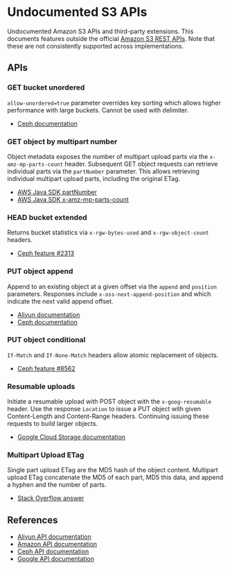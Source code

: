 # Undocumented S3 APIs

Undocumented Amazon S3 APIs and third-party extensions.  This documents
features outside the official
[Amazon S3 REST APIs](https://docs.aws.amazon.com/AmazonS3/latest/API/Welcome.html).
Note that these are not consistently supported across implementations.

## APIs

### GET bucket unordered

`allow-unordered=true` parameter overrides key sorting which allows higher
performance with large buckets.  Cannot be used with delimiter.

* [Ceph documentation](http://docs.ceph.com/docs/master/radosgw/s3/bucketops/#get-bucket)

### GET object by multipart number

Object metadata exposes the number of multipart upload parts via the
`x-amz-mp-parts-count` header.  Subsequent GET object requests can retrieve
individual parts via the `partNumber` parameter.  This allows retrieving
individual multipart upload parts, including the original ETag.

* [AWS Java SDK partNumber](https://docs.aws.amazon.com/AWSJavaSDK/latest/javadoc/com/amazonaws/services/s3/model/GetObjectMetadataRequest.html#withPartNumber-java.lang.Integer-)
* [AWS Java SDK x-amz-mp-parts-count](https://docs.aws.amazon.com/AWSJavaSDK/latest/javadoc/com/amazonaws/services/s3/model/ObjectMetadata.html#getPartCount--)

### HEAD bucket extended

Returns bucket statistics via `x-rgw-bytes-used` and `x-rgw-object-count`
headers.

* [Ceph feature #2313](https://tracker.ceph.com/issues/2313)

### PUT object append

Append to an existing object at a given offset via the `append` and `position`
parameters.  Responses include `x-oss-next-append-position` and which indicate
the next valid append offset.

* [Aliyun documentation](https://partners-intl.aliyun.com/help/doc-detail/31981.htm?spm=a2c63.p38356.b99.595.5783438dGk)
* [Ceph documentation](http://docs.ceph.com/docs/master/radosgw/s3/objectops/#append-object)

### PUT object conditional

`If-Match` and `If-None-Match` headers allow atomic replacement of objects.

* [Ceph feature #8562](https://tracker.ceph.com/issues/8562)

### Resumable uploads

Initiate a resumable upload with POST object with the `x-goog-resumable`
header.  Use the response `Location` to issue a PUT object with given
Content-Length and Content-Range headers.  Continuing issuing these requests to
build larger objects.

* [Google Cloud Storage documentation](https://cloud.google.com/storage/docs/xml-api/resumable-upload)

### Multipart Upload ETag

Single part upload ETag are the MD5 hash of the object content.  Multipart
upload ETag concatenate the MD5 of each part, MD5 this data, and append a
hyphen and the number of parts.

* [Stack Overflow answer](https://stackoverflow.com/questions/12186993/what-is-the-algorithm-to-compute-the-amazon-s3-etag-for-a-file-larger-than-5gb)

## References

* [Aliyun API documentation](https://partners-intl.aliyun.com/help/doc-detail/31947.htm?spm=a2c63.p38356.b99.563.3d3152e7qsZxhf)
* [Amazon API documentation](https://docs.aws.amazon.com/AmazonS3/latest/API/Welcome.html)
* [Ceph API documentation](http://docs.ceph.com/docs/master/radosgw/s3/)
* [Google API documentation](https://cloud.google.com/storage/docs/xml-api/overview)
